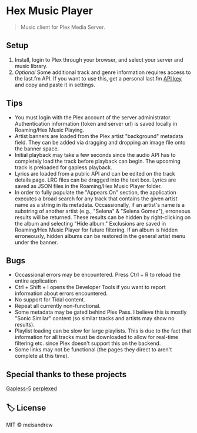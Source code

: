 # Hex Music Player

> Music client for Plex Media Server.

## Setup
1. Install, login to Plex through your browser, and select your server and music library.
2. *Optional* Some additional track and genre information requires access to the last.fm API. If you want to use this, get a personal last.fm [API key](https://www.last.fm/api/account/create) and copy and paste it in settings.

## Tips
- You must login with the Plex account of the server administrator. Authentication information (token and server url) is saved locally in Roaming/Hex Music Playing.
- Artist banners are loaded from the Plex artist "background" metadata field. They can be added via dragging and dropping an image file onto the banner space.
- Initial playback may take a few seconds since the audio API has to completely load the track before playback can begin. The upcoming track is preloaded for gapless playback.
- Lyrics are loaded from a public API and can be edited on the track details page. LRC files can be dragged into the text box. Lyrics are saved as JSON files in the Roaming/Hex Music Player folder.
- In order to fully populate the "Appears On" section, the application executes a broad search for any track that contains the given artist name as a string in its metadata. Occassionally, if an artist's name is a substring of another artist (e.g., "Selena" & "Selena Gomez"), erroneous results will be returned. These results can be hidden by right-clicking on the album and selecting "Hide album." Exclusions are saved in Roaming/Hex Music Player for future filtering. If an album is hidden erroneously, hidden albums can be restored in the general artist menu under the banner.

## Bugs
- Occassional errors may be encountered. Press Ctrl + R to reload the entire application
- Ctrl + Shift + I opens the Developer Tools if you want to report information about errors encountered.
- No support for Tidal content.
- Repeat all currently non-functional.
- Some metadata may be gated behind Plex Pass. I believe this is mostly "Sonic Similar" content (so similar tracks and artists may show no results).
- Playlist loading can be slow for large playlists. This is due to the fact that information for all tracks must be downloaded to allow for real-time filtering etc. since Plex doesn't support this on the backend.
- Some links may not be functional (the pages they direct to aren't complete at this time).

## Special thanks to these projects
[Gapless-5](https://github.com/regosen/Gapless-5)
[perplexed](https://github.com/stayradiated/perplexed)

## 🏷️ License
MIT © meisandrew